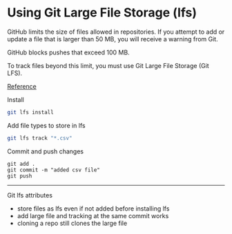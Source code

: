 # Using Git Large File Storage (lfs)

GitHub limits the size of files allowed in repositories. If you attempt to add or update a file that is larger than 50 MB, you will receive a warning from Git.

GitHub blocks pushes that exceed 100 MB.

To track files beyond this limit, you must use Git Large File Storage (Git LFS). 

[Reference](https://docs.github.com/en/repositories/working-with-files/managing-large-files/about-large-files-on-github#file-size-limits)

Install
```bash
git lfs install
```

Add file types to store in lfs
```bash
git lfs track "*.csv"
```

Commit and push changes
```
git add .
git commit -m "added csv file"
git push
```

---

Git lfs attributes
- store files as lfs even if not added before installing lfs
- add large file and tracking at the same commit works
- cloning a repo still clones the large file
